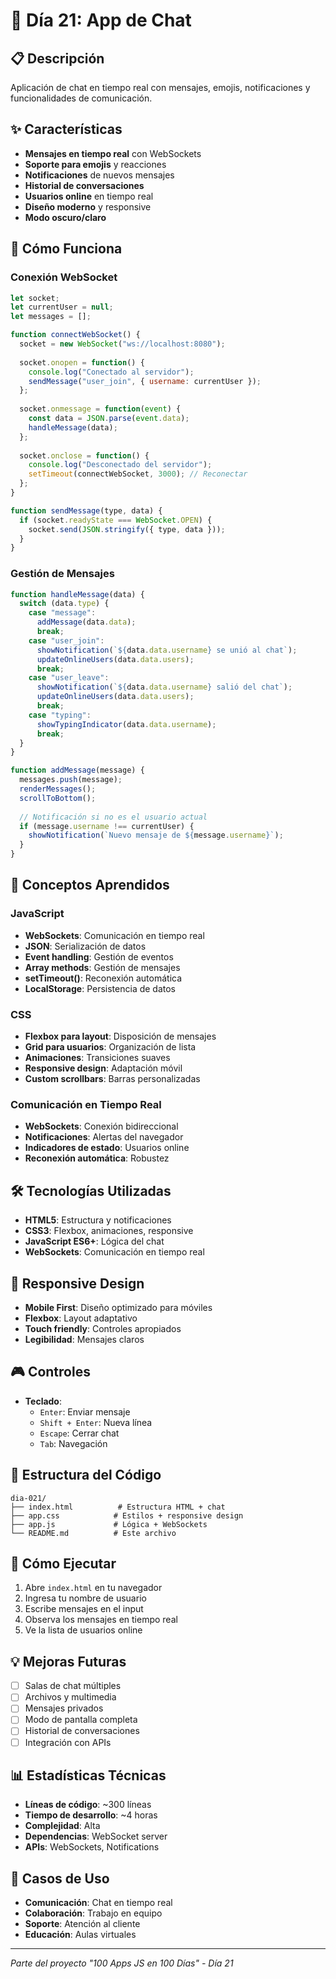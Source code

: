 # 📱 Día 21: App de Chat

## 📋 Descripción
Aplicación de chat en tiempo real con mensajes, emojis, notificaciones y funcionalidades de comunicación.

## ✨ Características
- **Mensajes en tiempo real** con WebSockets
- **Soporte para emojis** y reacciones
- **Notificaciones** de nuevos mensajes
- **Historial de conversaciones**
- **Usuarios online** en tiempo real
- **Diseño moderno** y responsive
- **Modo oscuro/claro**

## 🚀 Cómo Funciona

### Conexión WebSocket
```javascript
let socket;
let currentUser = null;
let messages = [];

function connectWebSocket() {
  socket = new WebSocket("ws://localhost:8080");
  
  socket.onopen = function() {
    console.log("Conectado al servidor");
    sendMessage("user_join", { username: currentUser });
  };
  
  socket.onmessage = function(event) {
    const data = JSON.parse(event.data);
    handleMessage(data);
  };
  
  socket.onclose = function() {
    console.log("Desconectado del servidor");
    setTimeout(connectWebSocket, 3000); // Reconectar
  };
}

function sendMessage(type, data) {
  if (socket.readyState === WebSocket.OPEN) {
    socket.send(JSON.stringify({ type, data }));
  }
}
```

### Gestión de Mensajes
```javascript
function handleMessage(data) {
  switch (data.type) {
    case "message":
      addMessage(data.data);
      break;
    case "user_join":
      showNotification(`${data.data.username} se unió al chat`);
      updateOnlineUsers(data.data.users);
      break;
    case "user_leave":
      showNotification(`${data.data.username} salió del chat`);
      updateOnlineUsers(data.data.users);
      break;
    case "typing":
      showTypingIndicator(data.data.username);
      break;
  }
}

function addMessage(message) {
  messages.push(message);
  renderMessages();
  scrollToBottom();
  
  // Notificación si no es el usuario actual
  if (message.username !== currentUser) {
    showNotification(`Nuevo mensaje de ${message.username}`);
  }
}
```

## 🎯 Conceptos Aprendidos

### JavaScript
- **WebSockets**: Comunicación en tiempo real
- **JSON**: Serialización de datos
- **Event handling**: Gestión de eventos
- **Array methods**: Gestión de mensajes
- **setTimeout()**: Reconexión automática
- **LocalStorage**: Persistencia de datos

### CSS
- **Flexbox para layout**: Disposición de mensajes
- **Grid para usuarios**: Organización de lista
- **Animaciones**: Transiciones suaves
- **Responsive design**: Adaptación móvil
- **Custom scrollbars**: Barras personalizadas

### Comunicación en Tiempo Real
- **WebSockets**: Conexión bidireccional
- **Notificaciones**: Alertas del navegador
- **Indicadores de estado**: Usuarios online
- **Reconexión automática**: Robustez

## 🛠️ Tecnologías Utilizadas
- **HTML5**: Estructura y notificaciones
- **CSS3**: Flexbox, animaciones, responsive
- **JavaScript ES6+**: Lógica del chat
- **WebSockets**: Comunicación en tiempo real

## 📱 Responsive Design
- **Mobile First**: Diseño optimizado para móviles
- **Flexbox**: Layout adaptativo
- **Touch friendly**: Controles apropiados
- **Legibilidad**: Mensajes claros

## 🎮 Controles
- **Teclado**: 
  - `Enter`: Enviar mensaje
  - `Shift + Enter`: Nueva línea
  - `Escape`: Cerrar chat
  - `Tab`: Navegación

## 🔧 Estructura del Código
```
dia-021/
├── index.html          # Estructura HTML + chat
├── app.css            # Estilos + responsive design
├── app.js             # Lógica + WebSockets
└── README.md          # Este archivo
```

## 🚀 Cómo Ejecutar
1. Abre `index.html` en tu navegador
2. Ingresa tu nombre de usuario
3. Escribe mensajes en el input
4. Observa los mensajes en tiempo real
5. Ve la lista de usuarios online

## 💡 Mejoras Futuras
- [ ] Salas de chat múltiples
- [ ] Archivos y multimedia
- [ ] Mensajes privados
- [ ] Modo de pantalla completa
- [ ] Historial de conversaciones
- [ ] Integración con APIs

## 📊 Estadísticas Técnicas
- **Líneas de código**: ~300 líneas
- **Tiempo de desarrollo**: ~4 horas
- **Complejidad**: Alta
- **Dependencias**: WebSocket server
- **APIs**: WebSockets, Notifications

## 📱 Casos de Uso
- **Comunicación**: Chat en tiempo real
- **Colaboración**: Trabajo en equipo
- **Soporte**: Atención al cliente
- **Educación**: Aulas virtuales

---
*Parte del proyecto "100 Apps JS en 100 Días" - Día 21*
